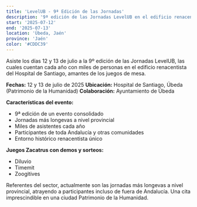 ```yaml
---
title: 'LevelUB - 9ª Edición de las Jornadas'
description: '9ª edición de las Jornadas LevelUB en el edificio renacentista del Hospital de Santiago en Úbeda.'
start: '2025-07-12'
end: '2025-07-13'
location: 'Úbeda, Jaén'
province: 'Jaén'
color: '#CDDC39'
---
```


Asiste los días 12 y 13 de julio a la 9º edición de las Jornadas LevelUB, las cuales cuentan cada año con miles de personas en el edificio renacentista del Hospital de Santiago, amantes de los juegos de mesa.

**Fechas:** 12 y 13 de julio de 2025
**Ubicación:** Hospital de Santiago, Úbeda (Patrimonio de la Humanidad)
**Colaboración:** Ayuntamiento de Úbeda

**Características del evento:**
- 9ª edición de un evento consolidado
- Jornadas más longevas a nivel provincial
- Miles de asistentes cada año
- Participantes de toda Andalucía y otras comunidades
- Entorno histórico renacentista único

**Juegos Zacatrus con demos y sorteos:**
- Diluvio
- Timemit
- Zoogitives

Referentes del sector, actualmente son las jornadas más longevas a nivel provincial, atrayendo a participantes incluso de fuera de Andalucía. Una cita imprescindible en una ciudad Patrimonio de la Humanidad.
